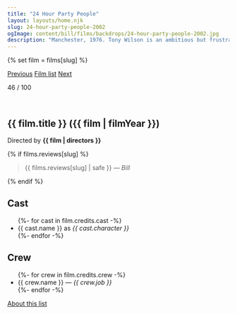 ```yaml
---
title: "24 Hour Party People"
layout: layouts/home.njk
slug: 24-hour-party-people-2002
ogImage: content/bill/films/backdrops/24-hour-party-people-2002.jpg
description: "Manchester, 1976. Tony Wilson is an ambitious but frustrated local TV news reporter looking for a way to make his mark. After witnessing a life-changing concert by a band known as the Sex Pistols, he persuades his station to televise one of their performances, and soon Manchester's punk groups are clamoring for him to manage them. Riding the wave of a musical revolution, Wilson and his friends create the legendary Factory Records label and The Hacienda club."
---
```


{% set film = films[slug] %}

<nav class="films">
  <a class="prev" href="../black-hawk-down-2001">Previous</a>
  <a href="../">Film list</a>
  <a class="next" href="../man-on-the-train-2002">Next</a>
</nav>

<p>46 / 100</p>

<article class="film slug-24-hour-party-people-2002">
  <div class="backdrop-and-poster">
    <img class="poster" src="../films/posters/{{ slug }}.jpg" alt="">
    <img class="backdrop" src="../films/backdrops/{{ slug }}.jpg" alt="">
  </div>

  <h1>{{ film.title }} ({{ film | filmYear }})</h1>

  

  <p class="director">
    Directed by <strong>{{ film | directors }}</strong>
  </p>

  {% if films.reviews[slug] %}
    <blockquote> 
      {{ films.reviews[slug] | safe }} <em>— Bill</em>
    </blockquote> 
  {% endif %}

  <h2>
    Cast
  </h2>
  <ul>
    {%- for cast in film.credits.cast -%}
      <li>
        {{ cast.name }} as <em>{{ cast.character }}</em>
      </li>
    {%- endfor -%}
  </ul>

  <h2>
    Crew
  </h2>
  <ul>
    {%- for crew in film.credits.crew -%}
      <li>
        {{ crew.name }} &mdash; <em>{{ crew.job }}</em>
      </li>
    {%- endfor -%}
  </ul>
</article>
<footer>
  <a href="../about">About this list</a>
</footer>
